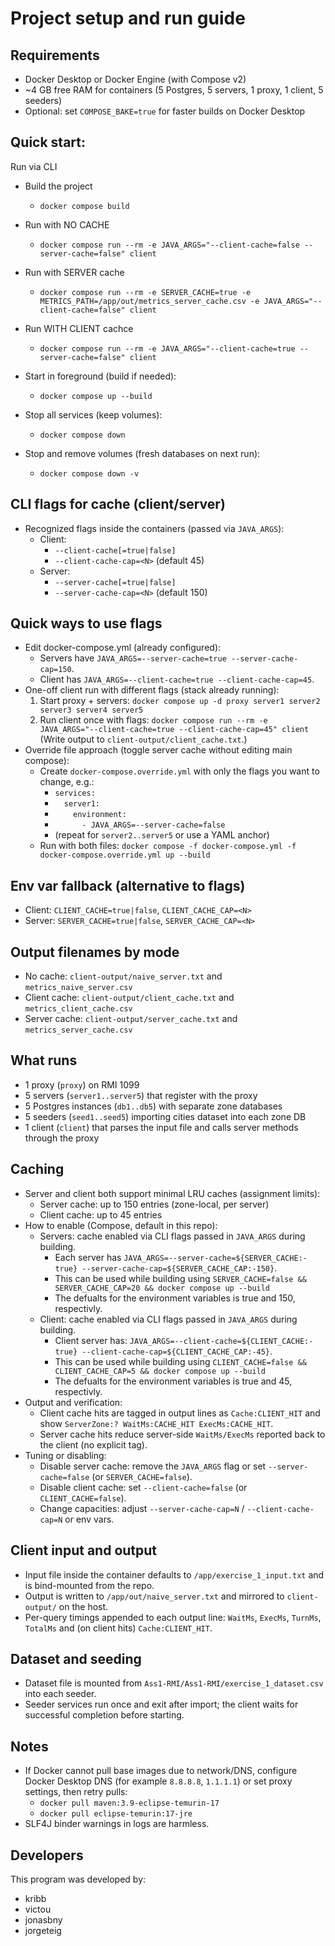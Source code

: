 # Project setup and run guide

## Requirements
- Docker Desktop or Docker Engine (with Compose v2)
- ~4 GB free RAM for containers (5 Postgres, 5 servers, 1 proxy, 1 client, 5 seeders)
- Optional: set `COMPOSE_BAKE=true` for faster builds on Docker Desktop

## Quick start:

Run via CLI
- Build the project
  - `docker compose build`
- Run with NO CACHE
  - `docker compose run --rm -e JAVA_ARGS="--client-cache=false --server-cache=false" client`

- Run with SERVER cache
  - `docker compose run --rm -e SERVER_CACHE=true -e METRICS_PATH=/app/out/metrics_server_cache.csv -e JAVA_ARGS="--client-cache=false" client`

- Run WITH CLIENT cachce
  - `docker compose run --rm -e JAVA_ARGS="--client-cache=true --server-cache=false" client`

- Start in foreground (build if needed):
  - `docker compose up --build`
- Stop all services (keep volumes):
  - `docker compose down`
- Stop and remove volumes (fresh databases on next run):
  - `docker compose down -v`

## CLI flags for cache (client/server)
- Recognized flags inside the containers (passed via `JAVA_ARGS`):
  - Client:
    - `--client-cache[=true|false]`
    - `--client-cache-cap=<N>` (default 45)
  - Server:
    - `--server-cache[=true|false]`
    - `--server-cache-cap=<N>` (default 150)

## Quick ways to use flags
- Edit docker-compose.yml (already configured):
  - Servers have `JAVA_ARGS=--server-cache=true --server-cache-cap=150`.
  - Client has `JAVA_ARGS=--client-cache=true --client-cache-cap=45`.
- One-off client run with different flags (stack already running):
  1. Start proxy + servers: `docker compose up -d proxy server1 server2 server3 server4 server5`
  2. Run client once with flags: `docker compose run --rm -e JAVA_ARGS="--client-cache=true --client-cache-cap=45" client`
     (Write output to `client-output/client_cache.txt`.)
- Override file approach (toggle server cache without editing main compose):
  - Create `docker-compose.override.yml` with only the flags you want to change, e.g.:
    - `services:`
    - `  server1:`
    - `    environment:`
    - `      - JAVA_ARGS=--server-cache=false`
    - (repeat for `server2..server5` or use a YAML anchor)
  - Run with both files: `docker compose -f docker-compose.yml -f docker-compose.override.yml up --build`

## Env var fallback (alternative to flags)
- Client: `CLIENT_CACHE=true|false`, `CLIENT_CACHE_CAP=<N>`
- Server: `SERVER_CACHE=true|false`, `SERVER_CACHE_CAP=<N>`

## Output filenames by mode
- No cache: `client-output/naive_server.txt` and `metrics_naive_server.csv`
- Client cache: `client-output/client_cache.txt` and `metrics_client_cache.csv`
- Server cache: `client-output/server_cache.txt` and `metrics_server_cache.csv`

## What runs
- 1 proxy (`proxy`) on RMI 1099
- 5 servers (`server1..server5`) that register with the proxy
- 5 Postgres instances (`db1..db5`) with separate zone databases
- 5 seeders (`seed1..seed5`) importing cities dataset into each zone DB
- 1 client (`client`) that parses the input file and calls server methods through the proxy

## Caching
- Server and client both support minimal LRU caches (assignment limits):
  - Server cache: up to 150 entries (zone-local, per server)
  - Client cache: up to 45 entries
- How to enable (Compose, default in this repo):
  - Servers: cache enabled via CLI flags passed in `JAVA_ARGS` during building.
    - Each server has `JAVA_ARGS=--server-cache=${SERVER_CACHE:-true} --server-cache-cap=${SERVER_CACHE_CAP:-150}`.
    - This can be used while building using `SERVER_CACHE=false && SERVER_CACHE_CAP=20 && docker compose up --build`
    - The defualts for the environment variables is true and 150, respectivly.
  - Client: cache enabled via CLI flags passed in `JAVA_ARGS` during building.
    - Client server has: `JAVA_ARGS=--client-cache=${CLIENT_CACHE:-true} --client-cache-cap=${CLIENT_CACHE_CAP:-45}`.
    - This can be used while building using `CLIENT_CACHE=false && CLIENT_CACHE_CAP=5 && docker compose up --build`
    - The defualts for the environment variables is true and 45, respectivly.
- Output and verification:
  - Client cache hits are tagged in output lines as `Cache:CLIENT_HIT` and show `ServerZone:? WaitMs:CACHE_HIT ExecMs:CACHE_HIT`.
  - Server cache hits reduce server-side `WaitMs/ExecMs` reported back to the client (no explicit tag).
- Tuning or disabling:
  - Disable server cache: remove the `JAVA_ARGS` flag or set `--server-cache=false` (or `SERVER_CACHE=false`).
  - Disable client cache: set `--client-cache=false` (or `CLIENT_CACHE=false`).
  - Change capacities: adjust `--server-cache-cap=N` / `--client-cache-cap=N` or env vars.

## Client input and output
- Input file inside the container defaults to `/app/exercise_1_input.txt` and is bind-mounted from the repo.
- Output is written to `/app/out/naive_server.txt` and mirrored to `client-output/` on the host.
- Per-query timings appended to each output line: `WaitMs`, `ExecMs`, `TurnMs`, `TotalMs` and (on client hits) `Cache:CLIENT_HIT`.

## Dataset and seeding
- Dataset file is mounted from `Ass1-RMI/Ass1-RMI/exercise_1_dataset.csv` into each seeder.
- Seeder services run once and exit after import; the client waits for successful completion before starting.

## Notes
- If Docker cannot pull base images due to network/DNS, configure Docker Desktop DNS (for example `8.8.8.8`, `1.1.1.1`) or set proxy settings, then retry pulls:
  - `docker pull maven:3.9-eclipse-temurin-17`
  - `docker pull eclipse-temurin:17-jre`
- SLF4J binder warnings in logs are harmless.

## Developers

This program was developed by:
- kribb
- victou
- jonasbny
- jorgeteig